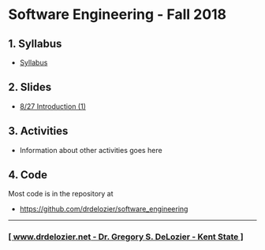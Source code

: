 # Software Engineering - Fall 2018

## 1. Syllabus

* [Syllabus](https://docs.google.com/document/d/14Hx_4RKRiSStZ8q0Bp_g19Zrc262csAVUaPV4FXEIi0/edit?usp=sharing)

## 2. Slides

* [8/27 Introduction (1)](https://docs.google.com/presentation/d/1pcQCdtVLMX0PWwEMIpsuH0vcjt6WBE6Wp25HgWlWM84/edit?usp=sharing)

## 3. Activities

* Information about other activities goes here

## 4. Code

Most code is in the repository at

* <https://github.com/drdelozier/software_engineering>

---

### [[ www.drdelozier.net - Dr. Gregory S. DeLozier - Kent State ]](http://www.drdelozier.net)

